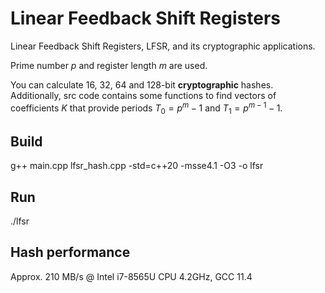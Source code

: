 # Linear Feedback Shift Registers
Linear Feedback Shift Registers, LFSR, and its cryptographic applications.

Prime number $p$ and register length $m$ are used.

You can calculate 16, 32, 64 and 128-bit **cryptographic** hashes.
Additionally, src code contains some functions to find vectors of coefficients $K$ that provide periods $T_0 = {p}^{m} - 1$ and $T_1 = {p}^{m-1} - 1$.

## Build
g++ main.cpp lfsr_hash.cpp -std=c++20 -msse4.1 -O3 -o lfsr
## Run
./lfsr

## Hash performance
Approx. 210 MB/s @ Intel i7-8565U CPU 4.2GHz, GCC 11.4